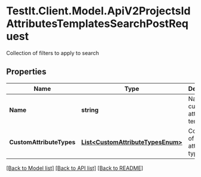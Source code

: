 # TestIt.Client.Model.ApiV2ProjectsIdAttributesTemplatesSearchPostRequest
Collection of filters to apply to search

## Properties

Name | Type | Description | Notes
------------ | ------------- | ------------- | -------------
**Name** | **string** | Name of custom attribute template | [optional] 
**CustomAttributeTypes** | [**List&lt;CustomAttributeTypesEnum&gt;**](CustomAttributeTypesEnum.md) | Collection of custom attributes types | [optional] 

[[Back to Model list]](../README.md#documentation-for-models) [[Back to API list]](../README.md#documentation-for-api-endpoints) [[Back to README]](../README.md)

